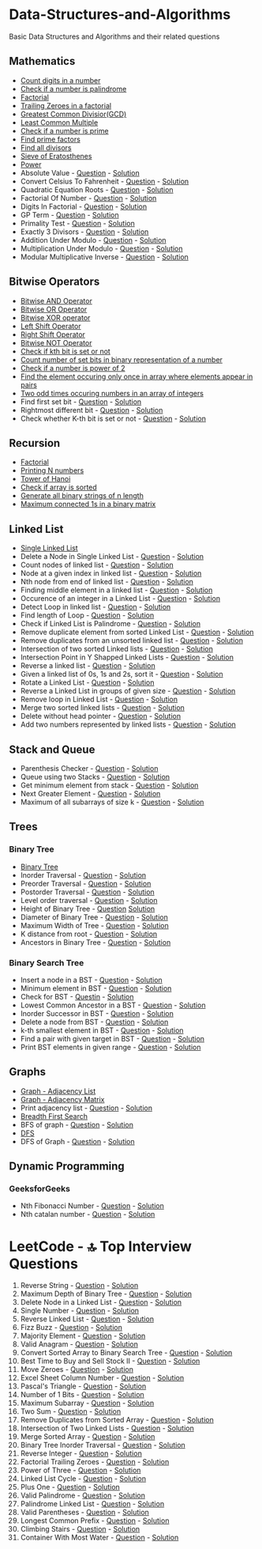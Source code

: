 # Data-Structures-and-Algorithms

Basic Data Structures and Algorithms and their related questions

## Mathematics

- [Count digits in a number](https://github.com/harshitbhat/Data-Structures-and-Algorithms/blob/master/000-Mathematics/001.countDigits.py)
- [Check if a number is palindrome](https://github.com/harshitbhat/Data-Structures-and-Algorithms/blob/master/000-Mathematics/002.palindrome.py)
- [Factorial](https://github.com/harshitbhat/Data-Structures-and-Algorithms/blob/master/000-Mathematics/003.factorial.py)
- [Trailing Zeroes in a factorial](https://github.com/harshitbhat/Data-Structures-and-Algorithms/blob/master/000-Mathematics/004.trailingZeros.py)
- [Greatest Common Divisior(GCD)](https://github.com/harshitbhat/Data-Structures-and-Algorithms/blob/master/000-Mathematics/005.gcd.py)
- [Least Common Multiple](https://github.com/harshitbhat/Data-Structures-and-Algorithms/blob/master/000-Mathematics/006.lcm.py)
- [Check if a number is prime](https://github.com/harshitbhat/Data-Structures-and-Algorithms/blob/master/000-Mathematics/007.checkPrimes.py)
- [Find prime factors](https://github.com/harshitbhat/Data-Structures-and-Algorithms/blob/master/000-Mathematics/008.primeFactors.py)
- [Find all divisors](https://github.com/harshitbhat/Data-Structures-and-Algorithms/blob/master/000-Mathematics/009.divisors.py)
- [Sieve of Eratosthenes](https://github.com/harshitbhat/Data-Structures-and-Algorithms/blob/master/000-Mathematics/010.sieveOfEratosthenes.py)
- [Power](https://github.com/harshitbhat/Data-Structures-and-Algorithms/blob/master/000-Mathematics/011.power.py)
- Absolute Value - [Question](https://practice.geeksforgeeks.org/problems/absolute-value/1) - [Solution](https://github.com/harshitbhat/Data-Structures-and-Algorithms/blob/master/000-Mathematics/012.absolute-value.py)
- Convert Celsius To Fahrenheit - [Question](https://practice.geeksforgeeks.org/problems/convert-celsius-to-fahrenheit/1/) - [Solution](https://github.com/harshitbhat/Data-Structures-and-Algorithms/blob/master/000-Mathematics/013.convert-celsius-to-fahrenheit.py)
- Quadratic Equation Roots - [Question](https://practice.geeksforgeeks.org/problems/quadratic-equation-roots/1) - [Solution](https://github.com/harshitbhat/Data-Structures-and-Algorithms/blob/master/000-Mathematics/014.quadratic-equation-roots.py)
- Factorial Of Number - [Question](https://practice.geeksforgeeks.org/problems/factorial-of-number/1) - [Solution](https://github.com/harshitbhat/Data-Structures-and-Algorithms/blob/master/000-Mathematics/015.factorial-of-number.py)
- Digits In Factorial - [Question](https://practice.geeksforgeeks.org/problems/digits-in-factorial/1) - [Solution](https://github.com/harshitbhat/Data-Structures-and-Algorithms/blob/master/000-Mathematics/016.digits-in-factorial.py)
- GP Term - [Question](https://practice.geeksforgeeks.org/problems/gp-term/1) - [Solution](https://github.com/harshitbhat/Data-Structures-and-Algorithms/blob/master/000-Mathematics/017.gp-term.py)
- Primality Test - [Question](https://practice.geeksforgeeks.org/problems/primality-test/1) - [Solution](https://github.com/harshitbhat/Data-Structures-and-Algorithms/blob/master/000-Mathematics/018.primality-test.py)
- Exactly 3 Divisors - [Question](https://practice.geeksforgeeks.org/problems/exactly-3-divisors/1) - [Solution](https://github.com/harshitbhat/Data-Structures-and-Algorithms/blob/master/000-Mathematics/019.exactly-3-divisors.py)
- Addition Under Modulo - [Question](https://practice.geeksforgeeks.org/problems/addition-under-modulo/1) - [Solution](https://github.com/harshitbhat/Data-Structures-and-Algorithms/blob/master/000-Mathematics/020.addition-under-modulo.py)
- Multiplication Under Modulo - [Question](https://practice.geeksforgeeks.org/problems/multiplication-under-modulo/1) - [Solution](https://github.com/harshitbhat/Data-Structures-and-Algorithms/blob/master/000-Mathematics/021.multiplication-under-modulo.py)
- Modular Multiplicative Inverse - [Question](https://practice.geeksforgeeks.org/problems/modular-multiplicative-inverse-1587115620/1) - [Solution](https://github.com/harshitbhat/Data-Structures-and-Algorithms/blob/master/000-Mathematics/022.modular-multiplicative-inverse.py)

## Bitwise Operators

- [Bitwise AND Operator](https://github.com/harshitbhat/Data-Structures-and-Algorithms/blob/master/001-BitwiseOperators/001.bitwiseAnd.py)
- [Bitwise OR Operator](https://github.com/harshitbhat/Data-Structures-and-Algorithms/blob/master/001-BitwiseOperators/002.bitwiseOR.py)
- [Bitwise XOR operator](https://github.com/harshitbhat/Data-Structures-and-Algorithms/blob/master/001-BitwiseOperators/003.bitwiseXOR.py)
- [Left Shift Operator](https://github.com/harshitbhat/Data-Structures-and-Algorithms/blob/master/001-BitwiseOperators/004.leftShift.py)
- [Right Shift Operator](https://github.com/harshitbhat/Data-Structures-and-Algorithms/blob/master/001-BitwiseOperators/005.rightShift.py)
- [Bitwise NOT Operator](https://github.com/harshitbhat/Data-Structures-and-Algorithms/blob/master/001-BitwiseOperators/006.NOToperator.py)
- [Check if kth bit is set or not](https://github.com/harshitbhat/Data-Structures-and-Algorithms/blob/master/001-BitwiseOperators/007.kthBitSetOrNot.py)
- [Count number of set bits in binary representation of a number](https://github.com/harshitbhat/Data-Structures-and-Algorithms/blob/master/001-BitwiseOperators/008.countSetBits.py)
- [Check if a number is power of 2](https://github.com/harshitbhat/Data-Structures-and-Algorithms/blob/master/001-BitwiseOperators/009.powerOfTwo.py)
- [ Find the element occuring only once in array where elements appear in pairs](https://github.com/harshitbhat/Data-Structures-and-Algorithms/blob/master/001-BitwiseOperators/010.oneOddOccuringNumber.py)
- [Two odd times occuring numbers in an array of integers](https://github.com/harshitbhat/Data-Structures-and-Algorithms/blob/master/001-BitwiseOperators/011.twoOddOccuringElement.py)
- Find first set bit - [Question](https://practice.geeksforgeeks.org/problems/find-first-set-bit-1587115620/1/) - [Solution](https://github.com/harshitbhat/Data-Structures-and-Algorithms/blob/master/001-BitwiseOperators/013.find-first-set-bit.py)
- Rightmost different bit - [Question](https://practice.geeksforgeeks.org/problems/rightmost-different-bit-1587115621/1) - [Solution](https://github.com/harshitbhat/Data-Structures-and-Algorithms/blob/master/001-BitwiseOperators/014.rightmost-different-bit.py)
- Check whether K-th bit is set or not - [Question](https://practice.geeksforgeeks.org/problems/check-whether-k-th-bit-is-set-or-not-1587115620/1/) - [Solution](https://github.com/harshitbhat/Data-Structures-and-Algorithms/blob/master/001-BitwiseOperators/015.check-whether-k-th-bit-is-set-or-not.py)

## Recursion

- [Factorial](https://github.com/harshitbhat/Data-Structures-and-Algorithms/blob/master/001-Recursion/001.factorial.py)
- [Printing N numbers](https://github.com/harshitbhat/Data-Structures-and-Algorithms/blob/master/001-Recursion/002.printing-N-numbers.py)
- [Tower of Hanoi](https://github.com/harshitbhat/Data-Structures-and-Algorithms/blob/master/001-Recursion/003.towerOfHanoi.py)
- [Check if array is sorted](https://github.com/harshitbhat/Data-Structures-and-Algorithms/blob/master/001-Recursion/004.checkIfSorted.py)
- [Generate all binary strings of n length](https://github.com/harshitbhat/Data-Structures-and-Algorithms/blob/master/001-Recursion/005.generateBinaryStrings.py)
- [Maximum connected 1s in a binary matrix](https://github.com/harshitbhat/Data-Structures-and-Algorithms/blob/master/001-Recursion/006.maximumConnected.py)

## Linked List

- [Single Linked List](https://github.com/harshitbhat/Data-Structures-and-Algorithms/blob/master/002-LinkedList/001.singleLinkedList.py)
- Delete a Node in Single Linked List - [Question](https://practice.geeksforgeeks.org/problems/delete-a-node-in-single-linked-list/1) - [Solution](https://github.com/harshitbhat/Data-Structures-and-Algorithms/blob/master/002-LinkedList/002.deleteAtPosition.py)
- Count nodes of linked list - [Question](https://practice.geeksforgeeks.org/problems/count-nodes-of-linked-list/1) - [Solution](https://github.com/harshitbhat/Data-Structures-and-Algorithms/blob/master/002-LinkedList/003.countNodes.py)
- Node at a given index in linked list - [Question](https://practice.geeksforgeeks.org/problems/node-at-a-given-index-in-linked-list/1) - [Solution](https://github.com/harshitbhat/Data-Structures-and-Algorithms/blob/master/002-LinkedList/004.nodeAtgivenIndex.py)
- Nth node from end of linked list - [Question](https://practice.geeksforgeeks.org/problems/nth-node-from-end-of-linked-list/1) - [Solution](https://github.com/harshitbhat/Data-Structures-and-Algorithms/blob/master/002-LinkedList/005.nthNodeFromEnd.py)
- Finding middle element in a linked list - [Question](https://practice.geeksforgeeks.org/problems/finding-middle-element-in-a-linked-list/1) - [Solution](https://github.com/harshitbhat/Data-Structures-and-Algorithms/blob/master/002-LinkedList/006.middleElementOfLinkedList.py)
- Occurence of an integer in a Linked List - [Question](https://practice.geeksforgeeks.org/problems/occurence-of-an-integer-in-a-linked-list/1) - [Solution](https://github.com/harshitbhat/Data-Structures-and-Algorithms/blob/master/002-LinkedList/007.elementOccurence.py)
- Detect Loop in linked list - [Question](https://practice.geeksforgeeks.org/problems/detect-loop-in-linked-list/1) - [Solution](https://github.com/harshitbhat/Data-Structures-and-Algorithms/blob/master/002-LinkedList/008.detectLoop.py)
- Find length of Loop - [Question](https://practice.geeksforgeeks.org/problems/find-length-of-loop/1) - [Solution](https://github.com/harshitbhat/Data-Structures-and-Algorithms/blob/master/002-LinkedList/009.lengthOfLoop.py)
- Check if Linked List is Palindrome - [Question](https://practice.geeksforgeeks.org/problems/check-if-linked-list-is-pallindrome/1) - [Solution](https://github.com/harshitbhat/Data-Structures-and-Algorithms/blob/master/002-LinkedList/010.isPalindrome.py)
- Remove duplicate element from sorted Linked List - [Question](https://practice.geeksforgeeks.org/problems/remove-duplicate-element-from-sorted-linked-list/1) - [Solution](https://github.com/harshitbhat/Data-Structures-and-Algorithms/blob/master/002-LinkedList/011.removeDuplicateFromSortedList.py)
- Remove duplicates from an unsorted linked list - [Question](https://practice.geeksforgeeks.org/problems/remove-duplicates-from-an-unsorted-linked-list/1) - [Solution](https://github.com/harshitbhat/Data-Structures-and-Algorithms/blob/master/002-LinkedList/012.removeDuplicatesinUnsortedList.py)
- Intersection of two sorted Linked lists - [Question](https://practice.geeksforgeeks.org/problems/intersection-of-two-sorted-linked-lists/1) - [Solution](https://github.com/harshitbhat/Data-Structures-and-Algorithms/blob/master/002-LinkedList/013.intersection-of-two-sorted-linked-lists.py)
- Intersection Point in Y Shapped Linked Lists - [Question](https://practice.geeksforgeeks.org/problems/intersection-point-in-y-shapped-linked-lists/1) - [Solution](https://github.com/harshitbhat/Data-Structures-and-Algorithms/blob/master/002-LinkedList/014.intersection-point-in-y-shapped-linked-lists.py)
- Reverse a linked list - [Question](https://practice.geeksforgeeks.org/problems/reverse-a-linked-list/1) - [Solution](https://github.com/harshitbhat/Data-Structures-and-Algorithms/blob/master/002-LinkedList/015.reverse-a-linked-list.py)
- Given a linked list of 0s, 1s and 2s, sort it - [Question](https://practice.geeksforgeeks.org/problems/given-a-linked-list-of-0s-1s-and-2s-sort-it/1) - [Solution](https://github.com/harshitbhat/Data-Structures-and-Algorithms/blob/master/002-LinkedList/016.given-a-linked-list-of-0s-1s-and-2s-sort-it.py)
- Rotate a Linked List - [Question](https://practice.geeksforgeeks.org/problems/rotate-a-linked-list/1#) - [Solution](https://github.com/harshitbhat/Data-Structures-and-Algorithms/blob/master/002-LinkedList/017.rotate-a-linked-list.py)
- Reverse a Linked List in groups of given size - [Question](https://practice.geeksforgeeks.org/problems/reverse-a-linked-list-in-groups-of-given-size/1) - [Solution](https://github.com/harshitbhat/Data-Structures-and-Algorithms/blob/master/002-LinkedList/018.reverse-a-linked-list-in-groups-of-given-size.py)
- Remove loop in Linked List - [Question](https://practice.geeksforgeeks.org/problems/remove-loop-in-linked-list/1) - [Solution](https://github.com/harshitbhat/Data-Structures-and-Algorithms/blob/master/002-LinkedList/019.remove-loop-in-linked-list.py)
- Merge two sorted linked lists - [Question](https://practice.geeksforgeeks.org/problems/merge-two-sorted-linked-lists/1#) - [Solution](https://github.com/harshitbhat/Data-Structures-and-Algorithms/blob/master/002-LinkedList/020.merge-two-sorted-linked-lists.py)
- Delete without head pointer - [Question](https://practice.geeksforgeeks.org/problems/delete-without-head-pointer/1#) - [Solution](https://github.com/harshitbhat/Data-Structures-and-Algorithms/blob/master/002-LinkedList/021.delete-without-head-pointer.py)
- Add two numbers represented by linked lists - [Question](https://practice.geeksforgeeks.org/problems/add-two-numbers-represented-by-linked-lists/1#) - [Solution](https://github.com/harshitbhat/Data-Structures-and-Algorithms/blob/master/002-LinkedList/022.add-two-numbers-represented-by-linked-lists.py)

## Stack and Queue

- Parenthesis Checker - [Question](https://practice.geeksforgeeks.org/problems/parenthesis-checker2744/1#) - [Solution](https://github.com/harshitbhat/Data-Structures-and-Algorithms/blob/master/003-Stacks%26Queues/001.parenthesis-checker.py)
- Queue using two Stacks - [Question](https://practice.geeksforgeeks.org/problems/queue-using-two-stacks/1) - [Solution](https://github.com/harshitbhat/Data-Structures-and-Algorithms/blob/master/003-Stacks%26Queues/003.queue-using-two-stacks.py)
- Get minimum element from stack - [Question](https://practice.geeksforgeeks.org/problems/get-minimum-element-from-stack/1) - [Solution](https://github.com/harshitbhat/Data-Structures-and-Algorithms/blob/master/003-Stacks%26Queues/004.get-minimum-element-from-stack.py)
- Next Greater Element - [Question](https://practice.geeksforgeeks.org/problems/next-larger-element-1587115620/1#) - [Solution](https://github.com/harshitbhat/Data-Structures-and-Algorithms/blob/master/003-Stacks%26Queues/002.next-larger-element.py)
- Maximum of all subarrays of size k - [Question](https://practice.geeksforgeeks.org/problems/maximum-of-all-subarrays-of-size-k3101/1#) - [Solution](https://github.com/harshitbhat/Data-Structures-and-Algorithms/blob/master/003-Stacks%26Queues/005.maximum-of-all-subarrays-of-size-k.py)

## Trees

### Binary Tree

- [Binary Tree](https://github.com/harshitbhat/Data-Structures-and-Algorithms/blob/master/004-Tree/001.binaryTree.py)
- Inorder Traversal - [Question](https://practice.geeksforgeeks.org/problems/inorder-traversal/1) - [Solution](https://github.com/harshitbhat/Data-Structures-and-Algorithms/blob/master/004-Tree/002.inOrderTraversal.py)
- Preorder Traversal - [Question](https://practice.geeksforgeeks.org/problems/preorder-traversal/1) - [Solution](https://github.com/harshitbhat/Data-Structures-and-Algorithms/blob/master/004-Tree/003.preOrderTraversal.py)
- Postorder Traversal - [Question](https://practice.geeksforgeeks.org/problems/postorder-traversal/1) - [Solution](https://github.com/harshitbhat/Data-Structures-and-Algorithms/blob/master/004-Tree/004.postOrderTraversal.py)
- Level order traversal - [Question](https://practice.geeksforgeeks.org/problems/level-order-traversal/1) - [Solution](https://github.com/harshitbhat/Data-Structures-and-Algorithms/blob/master/004-Tree/005.levelOrderTraversal.py)
- Height of Binary Tree - [Question](https://practice.geeksforgeeks.org/problems/height-of-binary-tree/1) [Solution](https://github.com/harshitbhat/Data-Structures-and-Algorithms/blob/master/004-Tree/006.height-of-binary-tree.py)
- Diameter of Binary Tree - [Question](https://practice.geeksforgeeks.org/problems/diameter-of-binary-tree/1) - [Solution](https://github.com/harshitbhat/Data-Structures-and-Algorithms/blob/master/004-Tree/007.diameter-of-binary-tree.py)
- Maximum Width of Tree - [Question](https://practice.geeksforgeeks.org/problems/maximum-width-of-tree/1#) - [Solution](https://github.com/harshitbhat/Data-Structures-and-Algorithms/blob/master/004-Tree/008.maximum-width-of-tree.py)
- K distance from root - [Question](https://practice.geeksforgeeks.org/problems/k-distance-from-root/1#) - [Solution](https://github.com/harshitbhat/Data-Structures-and-Algorithms/blob/master/004-Tree/009.k-distance-from-root.py)
- Ancestors in Binary Tree - [Question](https://practice.geeksforgeeks.org/problems/ancestors-in-binary-tree/1) - [Solution](https://github.com/harshitbhat/Data-Structures-and-Algorithms/blob/master/004-Tree/010.ancestors-in-binary-tree.py)

### Binary Search Tree

- Insert a node in a BST - [Question](https://practice.geeksforgeeks.org/problems/insert-a-node-in-a-bst/1) - [Solution](https://github.com/harshitbhat/Data-Structures-and-Algorithms/blob/master/004-Tree/011.insert-a-node-in-a-bst.py)
- Minimum element in BST - [Question](https://practice.geeksforgeeks.org/problems/minimum-element-in-bst/1) - [Solution](https://github.com/harshitbhat/Data-Structures-and-Algorithms/blob/master/004-Tree/012.minimum-element-in-bst.py)
- Check for BST - [Questin](https://practice.geeksforgeeks.org/problems/check-for-bst/1) - [Solution](https://github.com/harshitbhat/Data-Structures-and-Algorithms/blob/master/004-Tree/013.check-for-bst.py)
- Lowest Common Ancestor in a BST - [Question](https://practice.geeksforgeeks.org/problems/lowest-common-ancestor-in-a-bst/1) - [Solution](https://github.com/harshitbhat/Data-Structures-and-Algorithms/blob/master/004-Tree/014.lowest-common-ancestor-in-a-bst.py)
- Inorder Successor in BST - [Question](https://practice.geeksforgeeks.org/problems/inorder-successor-in-bst/1) - [Solution](https://github.com/harshitbhat/Data-Structures-and-Algorithms/blob/master/004-Tree/015.inorder-successor-in-bst.py)
- Delete a node from BST - [Question](https://practice.geeksforgeeks.org/problems/delete-a-node-from-bst/1) - [Solution](https://github.com/harshitbhat/Data-Structures-and-Algorithms/blob/master/004-Tree/016.delete-a-node-from-bst.py)
- k-th smallest element in BST - [Question](https://practice.geeksforgeeks.org/problems/find-k-th-smallest-element-in-bst/1) - [Solution](https://github.com/harshitbhat/Data-Structures-and-Algorithms/blob/master/004-Tree/017.find-k-th-smallest-element-in-bst.py)
- Find a pair with given target in BST - [Question](https://practice.geeksforgeeks.org/problems/find-a-pair-with-given-target-in-bst/1) - [Solution](https://github.com/harshitbhat/Data-Structures-and-Algorithms/blob/master/004-Tree/018.find-a-pair-with-given-target-in-bst.py)
- Print BST elements in given range - [Question](https://practice.geeksforgeeks.org/problems/print-bst-elements-in-given-range/1) - [Solution](https://github.com/harshitbhat/Data-Structures-and-Algorithms/blob/master/004-Tree/019.print-bst-elements-in-given-range.py)

## Graphs

- [Graph - Adjacency List](https://github.com/harshitbhat/Data-Structures-and-Algorithms/blob/master/005-Graphs/001.graph-AdjacencyList.py)
- [Graph - Adjacency Matrix](https://github.com/harshitbhat/Data-Structures-and-Algorithms/blob/master/005-Graphs/002.graph-AdjacencyMatrix.py)
- Print adjacency list - [Question](https://practice.geeksforgeeks.org/problems/print-adjacency-list-1587115620/1) - [Solution](https://github.com/harshitbhat/Data-Structures-and-Algorithms/blob/master/005-Graphs/003.print-adjacency-list.py)
- [Breadth First Search](https://github.com/harshitbhat/Data-Structures-and-Algorithms/blob/master/005-Graphs/004.BFS.py)
- BFS of graph - [Question](https://practice.geeksforgeeks.org/problems/bfs-traversal-of-graph/1) - [Solution](https://github.com/harshitbhat/Data-Structures-and-Algorithms/blob/master/005-Graphs/005.bfs-traversal-of-graph.py)
- [DFS](https://github.com/harshitbhat/Data-Structures-and-Algorithms/blob/master/005-Graphs/006.DFS.py)
- DFS of Graph - [Question](https://practice.geeksforgeeks.org/problems/depth-first-traversal-for-a-graph/1#) - [Solution](https://github.com/harshitbhat/Data-Structures-and-Algorithms/blob/master/005-Graphs/007.depth-first-traversal-for-a-graph.py)

## Dynamic Programming

### GeeksforGeeks

- Nth Fibonacci Number - [Question](https://practice.geeksforgeeks.org/problems/nth-fibonacci-number1335/1) - [Solution](https://github.com/harshitbhat/Data-Structures-and-Algorithms/blob/master/006-DynamicProgramming/001.nth-fibonacci-number.py)
- Nth catalan number - [Question](https://practice.geeksforgeeks.org/problems/nth-catalan-number0817/1) - [Solution](https://github.com/harshitbhat/Data-Structures-and-Algorithms/blob/master/006-DynamicProgramming/002.nth-catalan-number.py)

# LeetCode - 🔝 Top Interview Questions

1. Reverse String - [Question](https://leetcode.com/problems/reverse-string/) - [Solution](https://github.com/harshitbhat/Data-Structures-and-Algorithms/blob/master/LeetCode%20-%20%F0%9F%94%9D%20Top%20Interview%20Questions/001.reverse-string.py)
2. Maximum Depth of Binary Tree - [Question](https://leetcode.com/problems/maximum-depth-of-binary-tree/) - [Solution](https://github.com/harshitbhat/Data-Structures-and-Algorithms/blob/master/LeetCode%20-%20%F0%9F%94%9D%20Top%20Interview%20Questions/002.maximum-depth-of-binary-tree.py)
3. Delete Node in a Linked List - [Question](https://leetcode.com/problems/delete-node-in-a-linked-list) - [Solution](https://github.com/harshitbhat/Data-Structures-and-Algorithms/blob/master/LeetCode%20-%20%F0%9F%94%9D%20Top%20Interview%20Questions/003.delete-node-in-a-linked-list.py)
4. Single Number - [Question](https://leetcode.com/problems/single-number/) - [Solution](https://github.com/harshitbhat/Data-Structures-and-Algorithms/blob/master/LeetCode%20-%20%F0%9F%94%9D%20Top%20Interview%20Questions/004.single-number.py)
5. Reverse Linked List - [Question](https://leetcode.com/problems/reverse-linked-list) - [Solution](https://github.com/harshitbhat/Data-Structures-and-Algorithms/blob/master/LeetCode%20-%20%F0%9F%94%9D%20Top%20Interview%20Questions/005.reverse-linked-list.py)
6. Fizz Buzz - [Question](https://leetcode.com/problems/fizz-buzz) - [Solution](https://github.com/harshitbhat/Data-Structures-and-Algorithms/blob/master/LeetCode%20-%20%F0%9F%94%9D%20Top%20Interview%20Questions/006.fizz-buzz.py)
7. Majority Element - [Question](https://leetcode.com/problems/majority-element/) - [Solution](https://github.com/harshitbhat/Data-Structures-and-Algorithms/blob/master/LeetCode%20-%20%F0%9F%94%9D%20Top%20Interview%20Questions/007.majority-element.py)
8. Valid Anagram - [Question](https://leetcode.com/problems/valid-anagram/) - [Solution](https://github.com/harshitbhat/Data-Structures-and-Algorithms/blob/master/LeetCode%20-%20%F0%9F%94%9D%20Top%20Interview%20Questions/007.majority-element.py)
9. Convert Sorted Array to Binary Search Tree - [Question](https://leetcode.com/problems/convert-sorted-array-to-binary-search-tree/) - [Solution](https://github.com/harshitbhat/Data-Structures-and-Algorithms/blob/master/LeetCode%20-%20%F0%9F%94%9D%20Top%20Interview%20Questions/009.convert-sorted-array-to-binary-search-tree.py)
10. Best Time to Buy and Sell Stock II - [Question](https://leetcode.com/problems/best-time-to-buy-and-sell-stock-ii/) - [Solution](https://github.com/harshitbhat/Data-Structures-and-Algorithms/blob/master/LeetCode%20-%20%F0%9F%94%9D%20Top%20Interview%20Questions/010.best-time-to-buy-and-sell-stock-ii.py)
11. Move Zeroes - [Question](https://leetcode.com/problems/move-zeroes/) - [Solution](https://github.com/harshitbhat/Data-Structures-and-Algorithms/blob/master/LeetCode%20-%20%F0%9F%94%9D%20Top%20Interview%20Questions/011.move-zeroes.py)
12. Excel Sheet Column Number - [Question](https://leetcode.com/problems/excel-sheet-column-number/) - [Solution](https://github.com/harshitbhat/Data-Structures-and-Algorithms/blob/master/LeetCode%20-%20%F0%9F%94%9D%20Top%20Interview%20Questions/012.excel-sheet-column-number.py)
13. Pascal's Triangle - [Question](https://leetcode.com/problems/pascals-triangle/) - [Solution](https://github.com/harshitbhat/Data-Structures-and-Algorithms/blob/master/LeetCode%20-%20%F0%9F%94%9D%20Top%20Interview%20Questions/013.pascals-triangle.py)
14. Number of 1 Bits - [Question](https://leetcode.com/problems/number-of-1-bits/) - [Solution](https://github.com/harshitbhat/Data-Structures-and-Algorithms/blob/master/LeetCode%20-%20%F0%9F%94%9D%20Top%20Interview%20Questions/014.number-of-1-bits.py)
15. Maximum Subarray - [Question](https://leetcode.com/problems/maximum-subarray/) - [Solution](https://github.com/harshitbhat/Data-Structures-and-Algorithms/blob/master/LeetCode%20-%20%F0%9F%94%9D%20Top%20Interview%20Questions/015.maximum-subarray.py)
16. Two Sum - [Question](https://leetcode.com/problems/two-sum/) - [Solution](https://github.com/harshitbhat/Data-Structures-and-Algorithms/blob/master/LeetCode%20-%20%F0%9F%94%9D%20Top%20Interview%20Questions/016.two-sum.py)
17. Remove Duplicates from Sorted Array - [Question](https://leetcode.com/problems/remove-duplicates-from-sorted-array/) - [Solution](https://github.com/harshitbhat/Data-Structures-and-Algorithms/blob/master/LeetCode%20-%20%F0%9F%94%9D%20Top%20Interview%20Questions/017.remove-duplicates-from-sorted-array.py)
18. Intersection of Two Linked Lists - [Question](https://leetcode.com/problems/intersection-of-two-linked-lists/) - [Solution](https://github.com/harshitbhat/Data-Structures-and-Algorithms/blob/master/LeetCode%20-%20%F0%9F%94%9D%20Top%20Interview%20Questions/018.intersection-of-two-linked-lists.py)
19. Merge Sorted Array - [Question](https://leetcode.com/problems/merge-sorted-array/) - [Solution](https://github.com/harshitbhat/Data-Structures-and-Algorithms/blob/master/LeetCode%20-%20%F0%9F%94%9D%20Top%20Interview%20Questions/019.merge-sorted-array.js)
20. Binary Tree Inorder Traversal - [Question](https://leetcode.com/problems/binary-tree-inorder-traversal/) - [Solution](https://github.com/harshitbhat/Data-Structures-and-Algorithms/blob/master/LeetCode%20-%20%F0%9F%94%9D%20Top%20Interview%20Questions/020.binary-tree-inorder-traversal.py)
21. Reverse Integer - [Question](https://leetcode.com/problems/reverse-integer/) - [Solution](https://github.com/harshitbhat/Data-Structures-and-Algorithms/blob/master/LeetCode%20-%20%F0%9F%94%9D%20Top%20Interview%20Questions/021.reverse-integer.py)
22. Factorial Trailing Zeroes - [Question](https://leetcode.com/problems/factorial-trailing-zeroes/) - [Solution](https://github.com/harshitbhat/Data-Structures-and-Algorithms/blob/master/LeetCode%20-%20%F0%9F%94%9D%20Top%20Interview%20Questions/022.factorial-trailing-zeroes.py)
23. Power of Three - [Question](https://leetcode.com/problems/power-of-three/) - [Solution](https://github.com/harshitbhat/Data-Structures-and-Algorithms/blob/master/LeetCode%20-%20%F0%9F%94%9D%20Top%20Interview%20Questions/023.power-of-three.py)
24. Linked List Cycle - [Question](https://leetcode.com/problems/linked-list-cycle/) - [Solution](https://github.com/harshitbhat/Data-Structures-and-Algorithms/blob/master/LeetCode%20-%20%F0%9F%94%9D%20Top%20Interview%20Questions/024.linked-list-cycle.py)
25. Plus One - [Question](https://leetcode.com/problems/plus-one/) - [Solution](https://github.com/harshitbhat/Data-Structures-and-Algorithms/blob/master/LeetCode%20-%20%F0%9F%94%9D%20Top%20Interview%20Questions/025.plus-one.py)
26. Valid Palindrome - [Question](https://leetcode.com/problems/valid-palindrome/) - [Solution](https://github.com/harshitbhat/Data-Structures-and-Algorithms/blob/master/LeetCode%20-%20%F0%9F%94%9D%20Top%20Interview%20Questions/026.valid-palindrome.py)
27. Palindrome Linked List - [Question](https://leetcode.com/problems/palindrome-linked-list/) - [Solution](https://github.com/harshitbhat/Data-Structures-and-Algorithms/blob/master/LeetCode%20-%20%F0%9F%94%9D%20Top%20Interview%20Questions/027.palindrome-linked-list.py)
28. Valid Parentheses - [Question](https://leetcode.com/problems/valid-parentheses/) - [Solution](https://github.com/harshitbhat/Data-Structures-and-Algorithms/blob/master/LeetCode%20-%20%F0%9F%94%9D%20Top%20Interview%20Questions/028.valid-parentheses.py)
29. Longest Common Prefix - [Question](https://leetcode.com/problems/longest-common-prefix/) - [Solution](https://github.com/harshitbhat/Data-Structures-and-Algorithms/blob/master/LeetCode%20-%20%F0%9F%94%9D%20Top%20Interview%20Questions/029.longest-common-prefix.py)
30. Climbing Stairs - [Question](https://leetcode.com/problems/climbing-stairs/) - [Solution](https://github.com/harshitbhat/Data-Structures-and-Algorithms/blob/master/LeetCode%20-%20%F0%9F%94%9D%20Top%20Interview%20Questions/030.climbing-stairs.js)
31. Container With Most Water - [Question](https://leetcode.com/problems/container-with-most-water/) - [Solution](https://github.com/harshitbhat/Data-Structures-and-Algorithms/blob/master/LeetCode%20-%20%F0%9F%94%9D%20Top%20Interview%20Questions/031.container-with-most-water.py)
